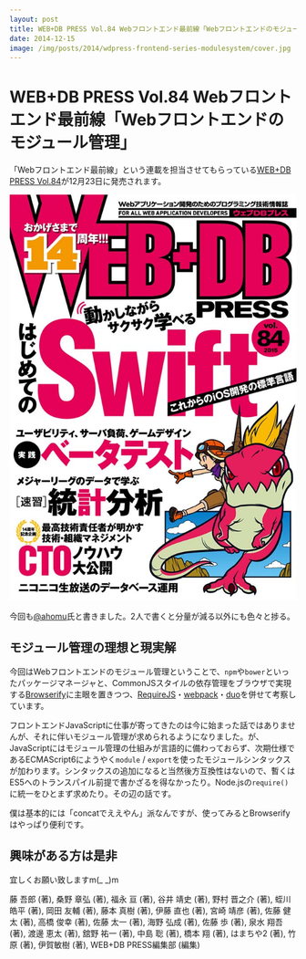 ```yaml
---
layout: post
title: WEB+DB PRESS Vol.84 Webフロントエンド最前線「Webフロントエンドのモジュール管理」
date: 2014-12-15
image: /img/posts/2014/wdpress-frontend-series-modulesystem/cover.jpg
---
```


# WEB+DB PRESS Vol.84 Webフロントエンド最前線「Webフロントエンドのモジュール管理」

「Webフロントエンド最前線」という連載を担当させてもらっている[WEB+DB PRESS Vol.84](http://gihyo.jp/magazine/wdpress/archive/2014/vol84)が12月23日に発売されます。

![](/img/posts/2014/wdpress-frontend-series-modulesystem/cover.jpg)

今回も[@ahomu](http://twitter.com/ahomu)氏と書きました。2人で書くと分量が減る以外にも色々と捗る。

## モジュール管理の理想と現実解

今回はWebフロントエンドのモジュール管理ということで、`npm`や`bower`といったパッケージマネージャと、CommonJSスタイルの依存管理をブラウザで実現する[Browserify](http://browserify.org/)に主眼を置きつつ、[RequireJS](http://requirejs.org/)・[webpack](http://webpack.github.io/)・[duo](http://duojs.org/)を併せて考察しています。

フロントエンドJavaScriptに仕事が寄ってきたのは今に始まった話ではありませんが、それに伴いモジュール管理が求められるようになりました。が、JavaScriptにはモジュール管理の仕組みが言語的に備わっておらず、次期仕様であるECMAScript6にようやく`module` / `export`を使ったモジュールシンタックスが加わります。シンタックスの追加になると当然後方互換性はないので、暫くはES5へのトランスパイル前提で書かざるを得なかったり。Node.jsの`require()`に統一をひとまず求めたり。その辺の話です。

僕は基本的には「concatでええやん」派なんですが、使ってみるとBrowserifyはやっぱり便利です。

## 興味がある方は是非

宜しくお願い致しますm(_ _)m

<affiliate-link
  src="https://images-na.ssl-images-amazon.com/images/I/61GuZ%2B7U5IL._SX352_BO1,204,203,200_.jpg"
  href="https://www.amazon.co.jp/dp/4774169552/"
  tag="1000ch-22"
  title="WEB+DB PRESS Vol.84">
  藤 吾郎 (著), 桑野 章弘  (著), 福永 亘 (著), 谷井 靖史 (著), 野村 晋之介 (著), 蛭川 皓平 (著), 岡田 友輔 (著), 藤本 真樹 (著), 伊藤 直也 (著), 宮崎 靖彦 (著), 佐藤 健太 (著), 高橋 俊幸 (著), 佐藤 太一 (著), 海野 弘成 (著), 佐藤 歩  (著), 泉水 翔吾  (著), 渡邊 恵太 (著), 舘野 祐一 (著), 中島 聡 (著), 橋本 翔 (著), はまちや2 (著), 竹原 (著), 伊賀敏樹 (著), WEB+DB PRESS編集部 (編集)
</affiliate-link>

